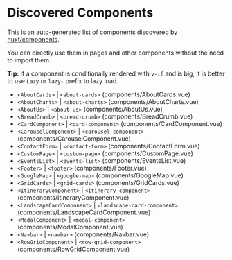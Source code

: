 # Discovered Components

This is an auto-generated list of components discovered by [nuxt/components](https://github.com/nuxt/components).

You can directly use them in pages and other components without the need to import them.

**Tip:** If a component is conditionally rendered with `v-if` and is big, it is better to use `Lazy` or `lazy-` prefix to lazy load.

- `<AboutCards>` | `<about-cards>` (components/AboutCards.vue)
- `<AboutCharts>` | `<about-charts>` (components/AboutCharts.vue)
- `<AboutUs>` | `<about-us>` (components/AboutUs.vue)
- `<BreadCrumb>` | `<bread-crumb>` (components/BreadCrumb.vue)
- `<CardComponent>` | `<card-component>` (components/CardComponent.vue)
- `<CarouselComponent>` | `<carousel-component>` (components/CarouselComponent.vue)
- `<ContactForm>` | `<contact-form>` (components/ContactForm.vue)
- `<CustomPage>` | `<custom-page>` (components/CustomPage.vue)
- `<EventsList>` | `<events-list>` (components/EventsList.vue)
- `<Footer>` | `<footer>` (components/Footer.vue)
- `<GoogleMap>` | `<google-map>` (components/GoogleMap.vue)
- `<GridCards>` | `<grid-cards>` (components/GridCards.vue)
- `<ItineraryComponent>` | `<itinerary-component>` (components/ItineraryComponent.vue)
- `<LandscapeCardComponent>` | `<landscape-card-component>` (components/LandscapeCardComponent.vue)
- `<ModalComponent>` | `<modal-component>` (components/ModalComponent.vue)
- `<Navbar>` | `<navbar>` (components/Navbar.vue)
- `<RowGridComponent>` | `<row-grid-component>` (components/RowGridComponent.vue)
